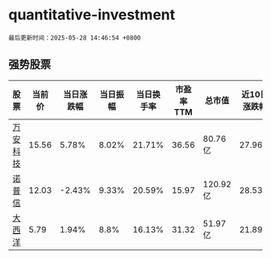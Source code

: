 # quantitative-investment

`最后更新时间：2025-05-28 14:46:54 +0800`

## 强势股票

|股票|当前价|当日涨跌幅|当日振幅|当日换手率|市盈率TTM|总市值|近10日涨跌幅|
|----|----|----|----|----|----|----|----|
|[万安科技](https://xueqiu.com/S/SZ002590)|15.56|5.78%|8.02%|21.71%|36.56|80.76亿|27.96%|
|[诺普信](https://xueqiu.com/S/SZ002215)|12.03|-2.43%|9.33%|20.59%|15.97|120.92亿|28.53%|
|[大西洋](https://xueqiu.com/S/SH600558)|5.79|1.94%|8.8%|16.13%|31.32|51.97亿|21.89%|
